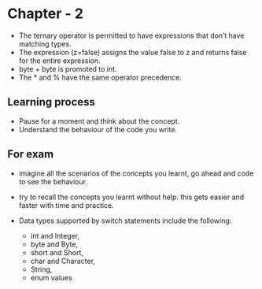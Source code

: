 # Chapter - 2

- The ternary operator is permitted to have expressions that don’t have matching types.
- The expression (z=false) assigns the value false to z and returns false for the entire expression.
- byte + byte is promoted to int.
- The * and % have the same operator precedence.

## Learning process

- Pause for a moment and think about the concept.
- Understand the behaviour of the code you write.

## For exam

- imagine all the scenarios of the concepts you learnt, go ahead and code to see the behaviour.
- try to recall the concepts you learnt without help. this gets easier and faster with time and practice.

- Data types supported by switch statements include the following:
  - int and Integer, 
  - byte and Byte,
  - short and Short,
  - char and Character,
  - String,
  - enum values
